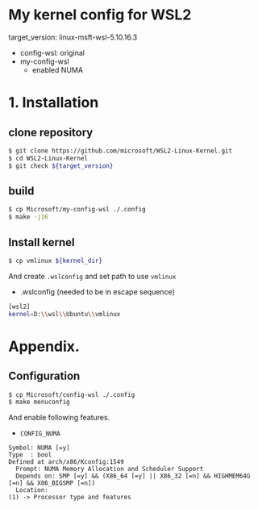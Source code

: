 # My kernel config for WSL2

target_version: linux-msft-wsl-5.10.16.3

- config-wsl: original
- my-config-wsl
    - enabled NUMA

# 1. Installation

## clone repository

```bash
$ git clone https://github.com/microsoft/WSL2-Linux-Kernel.git
$ cd WSL2-Linux-Kernel
$ git check ${target_version}
```

## build 

```bash
$ cp Microsoft/my-config-wsl ./.config
$ make -j16
```

## Install kernel

```bash
$ cp vmlinux ${kernel_dir}
```

And create `.wslconfig` and set path to use `vmlinux`

- .wslconfig (needed to be in escape sequence)

```bash
[wsl2]
kernel=D:\\wsl\\Ubuntu\\vmlinux
```

# Appendix.

## Configuration

```bash
$ cp Microsoft/config-wsl ./.config
$ make menuconfig
```

And enable following features.

- `CONFIG_NUMA`
```
Symbol: NUMA [=y]
Type  : bool
Defined at arch/x86/Kconfig:1549
  Prompt: NUMA Memory Allocation and Scheduler Support
  Depends on: SMP [=y] && (X86_64 [=y] || X86_32 [=n] && HIGHMEM64G [=n] && X86_BIGSMP [=n])
  Location:
(1) -> Processor type and features
```
